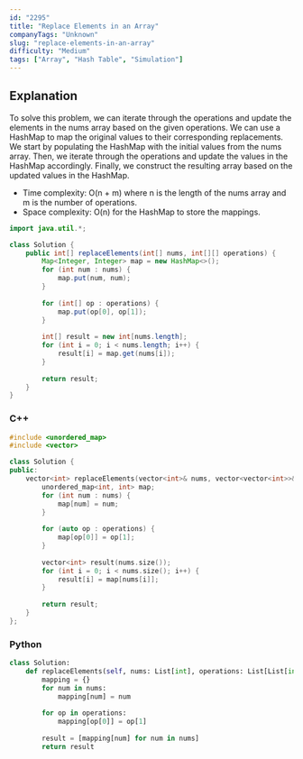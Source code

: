 ```yaml
---
id: "2295"
title: "Replace Elements in an Array"
companyTags: "Unknown"
slug: "replace-elements-in-an-array"
difficulty: "Medium"
tags: ["Array", "Hash Table", "Simulation"]
---
```


## Explanation

To solve this problem, we can iterate through the operations and update the elements in the nums array based on the given operations. We can use a HashMap to map the original values to their corresponding replacements. We start by populating the HashMap with the initial values from the nums array. Then, we iterate through the operations and update the values in the HashMap accordingly. Finally, we construct the resulting array based on the updated values in the HashMap.

- Time complexity: O(n + m) where n is the length of the nums array and m is the number of operations.
- Space complexity: O(n) for the HashMap to store the mappings.
```java
import java.util.*;

class Solution {
    public int[] replaceElements(int[] nums, int[][] operations) {
        Map<Integer, Integer> map = new HashMap<>();
        for (int num : nums) {
            map.put(num, num);
        }
        
        for (int[] op : operations) {
            map.put(op[0], op[1]);
        }
        
        int[] result = new int[nums.length];
        for (int i = 0; i < nums.length; i++) {
            result[i] = map.get(nums[i]);
        }
        
        return result;
    }
}
```

### C++
```cpp
#include <unordered_map>
#include <vector>

class Solution {
public:
    vector<int> replaceElements(vector<int>& nums, vector<vector<int>>& operations) {
        unordered_map<int, int> map;
        for (int num : nums) {
            map[num] = num;
        }
        
        for (auto op : operations) {
            map[op[0]] = op[1];
        }
        
        vector<int> result(nums.size());
        for (int i = 0; i < nums.size(); i++) {
            result[i] = map[nums[i]];
        }
        
        return result;
    }
};
```

### Python
```python
class Solution:
    def replaceElements(self, nums: List[int], operations: List[List[int]]) -> List[int]:
        mapping = {}
        for num in nums:
            mapping[num] = num
        
        for op in operations:
            mapping[op[0]] = op[1]
        
        result = [mapping[num] for num in nums]
        return result
```
